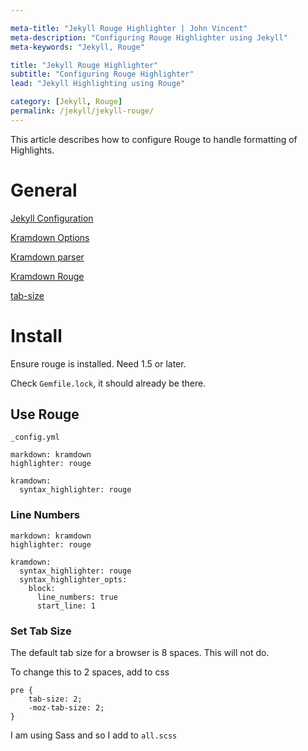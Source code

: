 ```yaml
---

meta-title: "Jekyll Rouge Highlighter | John Vincent"
meta-description: "Configuring Rouge Highlighter using Jekyll"
meta-keywords: "Jekyll, Rouge"

title: "Jekyll Rouge Highlighter"
subtitle: "Configuring Rouge Highlighter"
lead: "Jekyll Highlighting using Rouge"

category: [Jekyll, Rouge]
permalink: /jekyll/jekyll-rouge/
---
```


This article describes how to configure Rouge to handle formatting of Highlights.

<!-- end -->

# General

[Jekyll Configuration](https://jekyllrb.com/docs/configuration/)

[Kramdown Options](https://kramdown.gettalong.org/options.html)

[Kramdown parser](https://kramdown.gettalong.org/parser/kramdown.html)

[Kramdown Rouge](https://kramdown.gettalong.org/syntax_highlighter/rouge.html)

[tab-size](https://developer.mozilla.org/en-US/docs/Web/CSS/tab-size)

# Install

Ensure rouge is installed. Need 1.5 or later.

Check `Gemfile.lock`, it should already be there.

## Use Rouge

`_config.yml`

```
markdown: kramdown
highlighter: rouge

kramdown:
  syntax_highlighter: rouge
```

### Line Numbers

```
markdown: kramdown
highlighter: rouge

kramdown:
  syntax_highlighter: rouge
  syntax_highlighter_opts:
    block:
      line_numbers: true
      start_line: 1
```

### Set Tab Size

The default tab size for a browser is 8 spaces. This will not do.

To change this to 2 spaces, add to css

```
pre {
	tab-size: 2;
	-moz-tab-size: 2;
}
```

I am using Sass and so I add to `all.scss`
